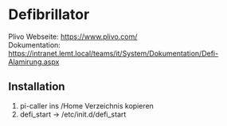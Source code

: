 # Defibrillator

Plivo Webseite: https://www.plivo.com/   
Dokumentation: https://intranet.lemt.local/teams/it/System/Dokumentation/Defi-Alamirung.aspx

## Installation

1. pi-caller ins /Home Verzeichnis kopieren
2. defi_start -> /etc/init.d/defi_start
